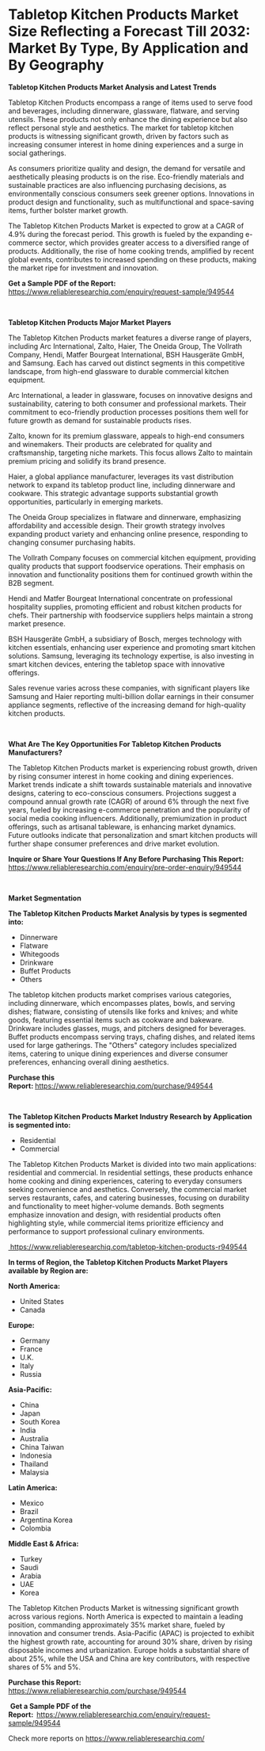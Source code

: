 <p><h1>Tabletop Kitchen Products Market Size Reflecting a Forecast Till 2032: Market By Type, By Application and By Geography</h1></p><p><strong>Tabletop Kitchen Products Market Analysis and Latest Trends</strong></p>
<p><p>Tabletop Kitchen Products encompass a range of items used to serve food and beverages, including dinnerware, glassware, flatware, and serving utensils. These products not only enhance the dining experience but also reflect personal style and aesthetics. The market for tabletop kitchen products is witnessing significant growth, driven by factors such as increasing consumer interest in home dining experiences and a surge in social gatherings. </p><p>As consumers prioritize quality and design, the demand for versatile and aesthetically pleasing products is on the rise. Eco-friendly materials and sustainable practices are also influencing purchasing decisions, as environmentally conscious consumers seek greener options. Innovations in product design and functionality, such as multifunctional and space-saving items, further bolster market growth. </p><p>The Tabletop Kitchen Products Market is expected to grow at a CAGR of 4.9% during the forecast period. This growth is fueled by the expanding e-commerce sector, which provides greater access to a diversified range of products. Additionally, the rise of home cooking trends, amplified by recent global events, contributes to increased spending on these products, making the market ripe for investment and innovation.</p></p>
<p><strong>Get a Sample PDF of the Report:&nbsp;</strong> <a href="https://www.reliableresearchiq.com/enquiry/request-sample/949544?utm_campaign=1842&utm_medium=2&utm_source=Github&utm_content=ia&utm_term=07022025&utm_id=tabletop-kitchen-products">https://www.reliableresearchiq.com/enquiry/request-sample/949544</a></p>
<p>&nbsp;</p>
<p><strong>Tabletop Kitchen Products Major Market Players</strong></p>
<p><p>The Tabletop Kitchen Products market features a diverse range of players, including Arc International, Zalto, Haier, The Oneida Group, The Vollrath Company, Hendi, Matfer Bourgeat International, BSH Hausgeräte GmbH, and Samsung. Each has carved out distinct segments in this competitive landscape, from high-end glassware to durable commercial kitchen equipment.</p><p>Arc International, a leader in glassware, focuses on innovative designs and sustainability, catering to both consumer and professional markets. Their commitment to eco-friendly production processes positions them well for future growth as demand for sustainable products rises. </p><p>Zalto, known for its premium glassware, appeals to high-end consumers and winemakers. Their products are celebrated for quality and craftsmanship, targeting niche markets. This focus allows Zalto to maintain premium pricing and solidify its brand presence.</p><p>Haier, a global appliance manufacturer, leverages its vast distribution network to expand its tabletop product line, including dinnerware and cookware. This strategic advantage supports substantial growth opportunities, particularly in emerging markets.</p><p>The Oneida Group specializes in flatware and dinnerware, emphasizing affordability and accessible design. Their growth strategy involves expanding product variety and enhancing online presence, responding to changing consumer purchasing habits.</p><p>The Vollrath Company focuses on commercial kitchen equipment, providing quality products that support foodservice operations. Their emphasis on innovation and functionality positions them for continued growth within the B2B segment.</p><p>Hendi and Matfer Bourgeat International concentrate on professional hospitality supplies, promoting efficient and robust kitchen products for chefs. Their partnership with foodservice suppliers helps maintain a strong market presence.</p><p>BSH Hausgeräte GmbH, a subsidiary of Bosch, merges technology with kitchen essentials, enhancing user experience and promoting smart kitchen solutions. Samsung, leveraging its technology expertise, is also investing in smart kitchen devices, entering the tabletop space with innovative offerings.</p><p>Sales revenue varies across these companies, with significant players like Samsung and Haier reporting multi-billion dollar earnings in their consumer appliance segments, reflective of the increasing demand for high-quality kitchen products.</p></p>
<p>&nbsp;</p>
<p><strong>What Are The Key Opportunities For Tabletop Kitchen Products Manufacturers?</strong></p>
<p><p>The Tabletop Kitchen Products market is experiencing robust growth, driven by rising consumer interest in home cooking and dining experiences. Market trends indicate a shift towards sustainable materials and innovative designs, catering to eco-conscious consumers. Projections suggest a compound annual growth rate (CAGR) of around 6% through the next five years, fueled by increasing e-commerce penetration and the popularity of social media cooking influencers. Additionally, premiumization in product offerings, such as artisanal tableware, is enhancing market dynamics. Future outlooks indicate that personalization and smart kitchen products will further shape consumer preferences and drive market evolution.</p></p>
<p><strong>Inquire or Share Your Questions If Any Before Purchasing This Report:</strong> <a href="https://www.reliableresearchiq.com/enquiry/pre-order-enquiry/949544?utm_campaign=1842&utm_medium=2&utm_source=Github&utm_content=ia&utm_term=07022025&utm_id=tabletop-kitchen-products">https://www.reliableresearchiq.com/enquiry/pre-order-enquiry/949544</a></p>
<p>&nbsp;</p>
<p><strong>Market Segmentation</strong></p>
<p><strong>The Tabletop Kitchen Products Market Analysis by types is segmented into:</strong></p>
<p><ul><li>Dinnerware</li><li>Flatware</li><li>Whitegoods</li><li>Drinkware</li><li>Buffet Products</li><li>Others</li></ul></p>
<p><p>The tabletop kitchen products market comprises various categories, including dinnerware, which encompasses plates, bowls, and serving dishes; flatware, consisting of utensils like forks and knives; and white goods, featuring essential items such as cookware and bakeware. Drinkware includes glasses, mugs, and pitchers designed for beverages. Buffet products encompass serving trays, chafing dishes, and related items used for large gatherings. The "Others" category includes specialized items, catering to unique dining experiences and diverse consumer preferences, enhancing overall dining aesthetics.</p></p>
<p><strong>Purchase this Report:&nbsp;</strong><a href="https://www.reliableresearchiq.com/purchase/949544?utm_campaign=1842&utm_medium=2&utm_source=Github&utm_content=ia&utm_term=07022025&utm_id=tabletop-kitchen-products">https://www.reliableresearchiq.com/purchase/949544</a></p>
<p>&nbsp;</p>
<p><strong>The Tabletop Kitchen Products Market Industry Research by Application is segmented into:</strong></p>
<p><ul><li>Residential</li><li>Commercial</li></ul></p>
<p><p>The Tabletop Kitchen Products Market is divided into two main applications: residential and commercial. In residential settings, these products enhance home cooking and dining experiences, catering to everyday consumers seeking convenience and aesthetics. Conversely, the commercial market serves restaurants, cafes, and catering businesses, focusing on durability and functionality to meet higher-volume demands. Both segments emphasize innovation and design, with residential products often highlighting style, while commercial items prioritize efficiency and performance to support professional culinary environments.</p></p>
<p><a href="https://www.reliableresearchiq.com/tabletop-kitchen-products-r949544?utm_campaign=1842&utm_medium=2&utm_source=Github&utm_content=ia&utm_term=07022025&utm_id=tabletop-kitchen-products">&nbsp;https://www.reliableresearchiq.com/tabletop-kitchen-products-r949544</a></p>
<p><strong>In terms of Region, the Tabletop Kitchen Products Market Players available by Region are:</strong></p>
<p>
    <p> <strong> North America: </strong>
        <ul>
            <li>United States</li>
            <li>Canada</li>
        </ul>
        </p> 
    <p> <strong> Europe: </strong>
        <ul>
            <li>Germany</li>
            <li>France</li>
            <li>U.K.</li>
            <li>Italy</li>
            <li>Russia</li>
        </ul>
        </p> 
    <p> <strong> Asia-Pacific: </strong>
        <ul>
            <li>China</li>
            <li>Japan</li>
            <li>South Korea</li>
            <li>India</li>
            <li>Australia</li>
            <li>China Taiwan</li>
            <li>Indonesia</li>
            <li>Thailand</li>
            <li>Malaysia</li>
        </ul>
        </p> 
    <p> <strong> Latin America: </strong>
        <ul>
            <li>Mexico</li>
            <li>Brazil</li>
            <li>Argentina Korea</li>
            <li>Colombia</li>
        </ul>
        </p> 
    <p> <strong> Middle East & Africa: </strong>
        <ul>
            <li>Turkey</li>
            <li>Saudi</li>
            <li>Arabia</li>
            <li>UAE</li>
            <li>Korea</li>
        </ul>
    </p>
    </p>
<p><p>The Tabletop Kitchen Products Market is witnessing significant growth across various regions. North America is expected to maintain a leading position, commanding approximately 35% market share, fueled by innovation and consumer trends. Asia-Pacific (APAC) is projected to exhibit the highest growth rate, accounting for around 30% share, driven by rising disposable incomes and urbanization. Europe holds a substantial share of about 25%, while the USA and China are key contributors, with respective shares of 5% and 5%.</p></p>
<p><strong>Purchase this Report: </strong><a href="https://www.reliableresearchiq.com/purchase/949544?utm_campaign=1842&utm_medium=2&utm_source=Github&utm_content=ia&utm_term=07022025&utm_id=tabletop-kitchen-products">https://www.reliableresearchiq.com/purchase/949544</a></p>
<p>&nbsp;<strong>Get a Sample PDF of the Report:&nbsp;&nbsp;</strong><a href="https://www.reliableresearchiq.com/enquiry/request-sample/949544?utm_campaign=1842&utm_medium=2&utm_source=Github&utm_content=ia&utm_term=07022025&utm_id=tabletop-kitchen-products">https://www.reliableresearchiq.com/enquiry/request-sample/949544</a></p>
<p><strong></strong></p>
<p>Check more reports on <a href="https://www.reliableresearchiq.com/?utm_campaign=1842&utm_medium=2&utm_source=Github&utm_content=ia&utm_term=07022025&utm_id=tabletop-kitchen-products">https://www.reliableresearchiq.com/</a></p>